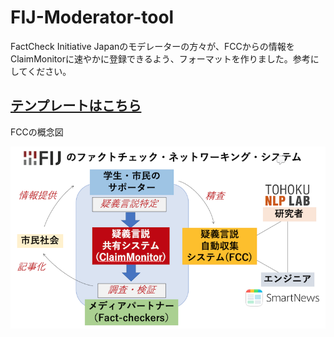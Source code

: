 # FIJ-Moderator-tool
FactCheck Initiative Japanのモデレーターの方々が、FCCからの情報をClaimMonitorに速やかに登録できるよう、フォーマットを作りました。参考にしてください。

## [テンプレートはこちら](template.html)

FCCの概念図

![FCCの概念図](FCC.png)

